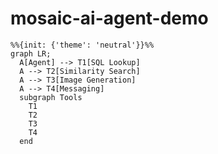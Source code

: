 # mosaic-ai-agent-demo

```mermaid
%%{init: {'theme': 'neutral'}}%%
graph LR;
  A[Agent] --> T1[SQL Lookup]
  A --> T2[Similarity Search]
  A --> T3[Image Generation]
  A --> T4[Messaging]
  subgraph Tools
    T1
    T2
    T3
    T4
  end
```
